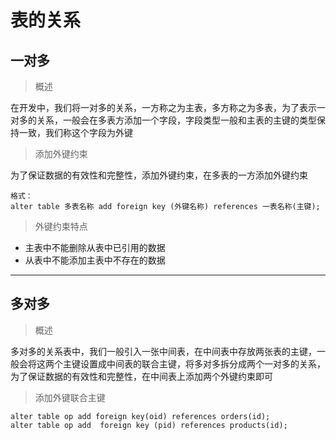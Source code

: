 # 表的关系

## 一对多

>概述

在开发中，我们将一对多的关系，一方称之为主表，多方称之为多表，为了表示一对多的关系，一般会在多表方添加一个字段，字段类型一般和主表的主键的类型保持一致，我们称这个字段为外键

>添加外键约束

为了保证数据的有效性和完整性，添加外键约束，在多表的一方添加外键约束

```
格式：
alter table 多表名称 add foreign key (外键名称) references 一表名称(主键);
```

>外键约束特点

* 主表中不能删除从表中已引用的数据
* 从表中不能添加主表中不存在的数据

---

## 多对多

>概述

多对多的关系表中，我们一般引入一张中间表，在中间表中存放两张表的主键，一般会将这两个主键设置成中间表的联合主键，将多对多拆分成两个一对多的关系，为了保证数据的有效性和完整性，在中间表上添加两个外键约束即可

>添加外键联合主键
```
alter table op add foreign key(oid) references orders(id);
alter table op add  foreign key (pid) references products(id);
```